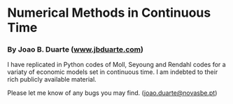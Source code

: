 # Numerical Methods in Continuous Time

### By Joao B. Duarte (www.jbduarte.com)

I have replicated in Python codes of Moll, Seyoung and Rendahl codes for a variaty of economic models set in continuous time.
I am indebted to their rich publicly available material.

Please let me know of any bugs you may find. (joao.duarte@novasbe.pt)

